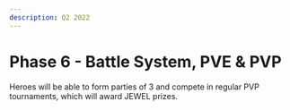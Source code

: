 ```yaml
---
description: Q2 2022
---
```


# Phase 6 - Battle System, PVE & PVP

Heroes will be able to form parties of 3 and compete in regular PVP tournaments, which will award JEWEL prizes.
